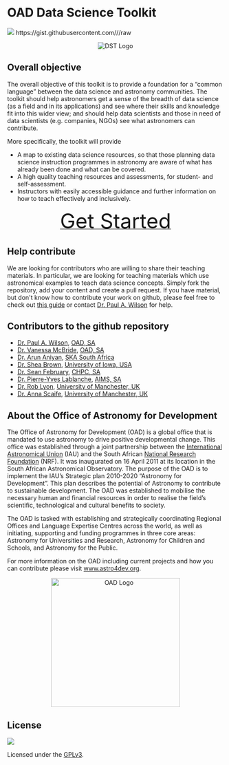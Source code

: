 OAD Data Science Toolkit
===================

<img src="https://img.shields.io/badge/Status-Heavy%20Development-red.svg?style=flat"/>
https://gist.githubusercontent.com/<username>/<gist-id>/raw
<p align="center"><img src="https://raw.githubusercontent.com/astro4dev/OAD-Data-Science-Toolkit/master/img/DST_logo_250px.png" alt="DST Logo"/></p>

## Overall objective 
The overall objective of this toolkit is to provide a foundation for a “common language” between the data science and astronomy communities. The toolkit should help astronomers get a sense of the breadth of data science (as a field and in its applications) and see where their skills and knowledge fit into this wider view; and should help data scientists and those in need of data scientists (e.g. companies, NGOs)  see what astronomers can contribute.

More specifically, the toolkit will provide

- A map to existing data science resources, so that those planning data science instruction programmes in astronomy are aware of what has already been done and what can be covered.
- A high quality teaching resources and assessments, for student- and self-assessment.
- Instructors with easily accessible guidance and further information on how to teach effectively and inclusively.

<p align="center"><a href="https://github.com/astro4dev/OAD-Data-Science-Toolkit/tree/master/Teaching%20Materials"><font size="18">Get Started</font></a></p>

## Help contribute
We are looking for contributors who are willing to share their teaching materials. In particular, we are looking for teaching materials which use astronomical examples to teach data science concepts. Simply fork the repository, add your content and create a pull request. If you have material, but don't know how to contribute your work on github, please feel free to check out <a href="https://guides.github.com/activities/forking/" target="_blank">this guide</a> or contact <a href="https://www.paulanthonywilson.com/contact/" target="_blank">Dr. Paul A. Wilson</a> for help.

## Contributors to the github repository

- <a href="https://www.paulanthonywilson.com/" target="_blank">Dr. Paul A. Wilson</a>, <a href="http://www.astro4dev.org/" target="_blank">OAD, SA</a>
- <a href="vanessa.saao.ac.za" target="_blank">Dr. Vanessa McBride</a>, <a href="http://www.astro4dev.org/" target="_blank">OAD, SA</a>
- <a href="https://github.com/ArunAniyan" target="_blank">Dr. Arun Aniyan</a>, <a href="http://www.ska.ac.za/" target="_blank">SKA South Africa</a>
- <a href="http://webusers.astro.umn.edu/%7Ebrown/" target="_blank">Dr. Shea Brown</a>, <a href="https://uiowa.edu/" target="_blank">University of Iowa, USA</a>
- <a href="https://github.com/sfebruary" target="_blank">Dr. Sean February</a>, <a href="https://www.chpc.ac.za/" target="_blank">CHPC, SA</a>
- <a href="https://github.com/pylablanche" target="_blank">Dr. Pierre-Yves Lablanche</a>, <a href="https://www.aims.ac.za/" target="_blank">AIMS, SA</a>
- <a href="https://github.com/scienceguyrob" target="_blank">Dr. Rob Lyon</a>, <a href="http://www.jodrellbank.manchester.ac.uk/people/staff/profile/?ea=robert.lyon" target="_blank">University of Manchester, UK</a>
- <a href="https://github.com/scienceguyrob" target="_blank">Dr. Anna Scaife</a>, <a href="http://www.manchester.ac.uk/research/anna.scaife/" target="_blank">University of Manchester, UK</a>



## About the Office of Astronomy for Development

The Office of Astronomy for Development</a> (OAD) is a global office that is mandated to use astronomy to drive positive developmental change. This office was established through a joint partnership between the <a href="https://www.iau.org/" target="_blank">International Astronomical Union</a> (IAU) and the South African <a href="http://www.nrf.ac.za/" target="_blank">National Research Foundation</a> (NRF). It was inaugurated on 16 April 2011 at its location in the South African Astronomical Observatory. The purpose of the OAD is to implement the IAU’s Strategic plan 2010-2020 “Astronomy for Development”. This plan describes the potential of Astronomy to contribute to sustainable development. The OAD was established to mobilise the necessary human and financial resources in order to realise the field’s scientific, technological and cultural benefits to society.

The OAD is tasked with establishing and strategically coordinating Regional Offices and Language Expertise Centres across the world, as well as initiating, supporting and funding programmes in three core areas: Astronomy for Universities and Research, Astronomy for Children and Schools, and Astronomy for the Public.

For more information on the OAD including current projects and how you can contribute please visit <a href="http://www.astro4dev.org/" target="_blank">www.astro4dev.org</a>.

<p align="center"><img src="https://raw.githubusercontent.com/astro4dev/OAD-Data-Science-Toolkit/master/img/OAD_logo.png" alt="OAD Logo" width="300"/></p>

## License
<p><a href="http://www.gnu.org/licenses/gpl-3.0.html" target="_blank"><img src="https://www.gnu.org/graphics/gplv3-127x51.png"></a></p>
Licensed under the <a href="http://www.gnu.org/licenses/gpl-3.0.html" target="_blank">GPLv3</a>.